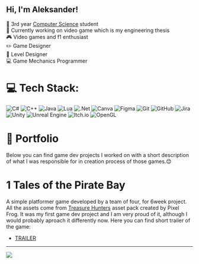 
<!--Level 1: Simple bio and stats-->
## Hi, I'm Aleksander!

🏫 3rd year [Computer Science](https://pja.edu.pl/informatyka/) student<br/>
🔭 Currently working on video game which is my engineering thesis<br/>
🎮 Video games and f1 enthusiast<br/>
✏️ Game Designer<br/>
🔧 Level Designer<br/>
💻 Game Mechanics Programmer<br/>

# 💻 Tech Stack:
![C#](https://img.shields.io/badge/c%23-%23239120.svg?style=for-the-badge&logo=csharp&logoColor=white) ![C++](https://img.shields.io/badge/c++-%2300599C.svg?style=for-the-badge&logo=c%2B%2B&logoColor=white) ![Java](https://img.shields.io/badge/java-%23ED8B00.svg?style=for-the-badge&logo=openjdk&logoColor=white) ![Lua](https://img.shields.io/badge/lua-%232C2D72.svg?style=for-the-badge&logo=lua&logoColor=white) ![.Net](https://img.shields.io/badge/.NET-5C2D91?style=for-the-badge&logo=.net&logoColor=white) ![Canva](https://img.shields.io/badge/Canva-%2300C4CC.svg?style=for-the-badge&logo=Canva&logoColor=white) ![Figma](https://img.shields.io/badge/figma-%23F24E1E.svg?style=for-the-badge&logo=figma&logoColor=white) ![Git](https://img.shields.io/badge/git-%23F05033.svg?style=for-the-badge&logo=git&logoColor=white) ![GitHub](https://img.shields.io/badge/github-%23121011.svg?style=for-the-badge&logo=github&logoColor=white) ![Jira](https://img.shields.io/badge/jira-%230A0FFF.svg?style=for-the-badge&logo=jira&logoColor=white) ![Unity](https://img.shields.io/badge/unity-%23000000.svg?style=for-the-badge&logo=unity&logoColor=white) ![Unreal Engine](https://img.shields.io/badge/unrealengine-%23313131.svg?style=for-the-badge&logo=unrealengine&logoColor=white) ![Itch.io](https://img.shields.io/badge/Itch-%23FF0B34.svg?style=for-the-badge&logo=Itch.io&logoColor=white) ![OpenGL](https://img.shields.io/badge/OpenGL-white?logo=OpenGL&style=for-the-badge)

# 📕 Portfolio 
Below you can find game dev projects I worked on with a short description of what I was responsible for in creation process of those games.😊

# 1 Tales of the Pirate Bay
A simple platformer game developed by a team of four, for 6week project. All the assets come from [Treasure Hunters](https://pixelfrog-assets.itch.io/treasure-hunters) asset pack created by Pixel Frog. It was my first game dev project and I am very proud of it, although I would probably aproach it differently now. Here you can find short trailer of the game:
* [TRAILER](https://www.youtubeeducation.com/embed/zgZepnRnUHc)

---
[![](https://visitcount.itsvg.in/api?id=Cyranixonpj&icon=0&color=0)](https://visitcount.itsvg.in)

<!-- Proudly created with GPRM ( https://gprm.itsvg.in ) -->



